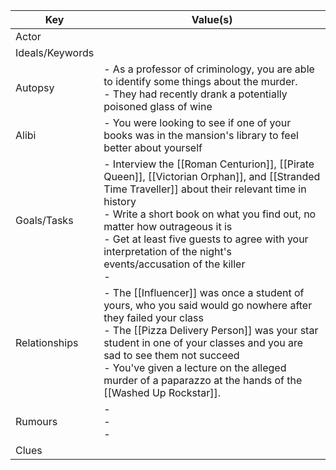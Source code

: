 
| Key             | Value(s)                                                                                                                                                                                                                                                                                                                                           |
| --------------- | -------------------------------------------------------------------------------------------------------------------------------------------------------------------------------------------------------------------------------------------------------------------------------------------------------------------------------------------------- |
| Actor           |                                                                                                                                                                                                                                                                                                                                                    |
| Ideals/Keywords |                                                                                                                                                                                                                                                                                                                                                    |
| Autopsy         | - As a professor of criminology, you are able to identify some things about the murder.<br>   - They had recently drank a potentially poisoned glass of wine<br>                                                                                                                                                                                   |
| Alibi           | - You were looking to see if one of your books was in the mansion's library to feel better about yourself                                                                                                                                                                                                                                          |
| Goals/Tasks     | - Interview the [[Roman Centurion]], [[Pirate Queen]], [[Victorian Orphan]], and [[Stranded Time Traveller]] about their relevant time in history<br>- Write a short book on what you find out, no matter how outrageous it is<br>- Get at least five guests to agree with your interpretation of the night's events/accusation of the killer<br>- |
| Relationships   | - The [[Influencer]] was once a student of yours, who you said would go nowhere after they failed your class<br>- The [[Pizza Delivery Person]] was your star student in one of your classes and you are sad to see them not succeed<br>- You've given a lecture on the alleged murder of a paparazzo at the hands of the [[Washed Up Rockstar]].  |
| Rumours         | - <br>- <br>-                                                                                                                                                                                                                                                                                                                                      |
| Clues            |                                                                                                            